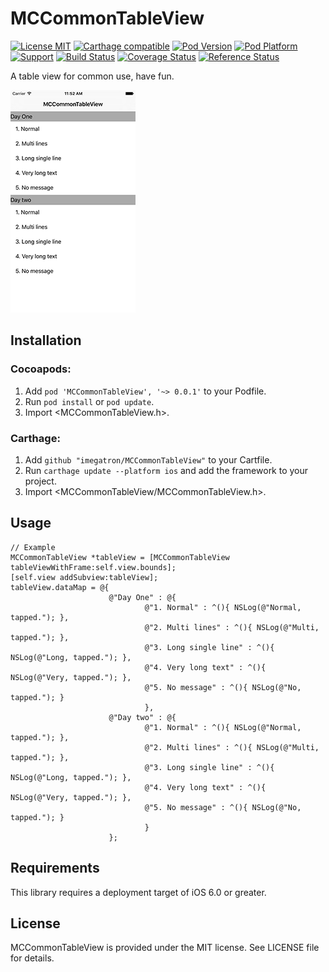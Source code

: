 # MCCommonTableView
[![License MIT](https://img.shields.io/badge/license-MIT-green.svg?style=flat)](https://raw.githubusercontent.com/imegatron/MCCommonTableView/master/LICENSE)
[![Carthage compatible](https://img.shields.io/badge/Carthage-compatible-4BC51D.svg?style=flat)](https://github.com/Carthage/Carthage)
[![Pod Version](https://img.shields.io/cocoapods/v/MCCommonTableView.svg?style=flat)](https://cocoapods.org/pods/MCCommonTableView)
[![Pod Platform](https://img.shields.io/cocoapods/p/MCCommonTableView.svg?style=flat)](https://cocoapods.org/pods/MCCommonTableView)
[![Support](https://img.shields.io/badge/support-iOS%206%2B%20-blue.svg?style=flat)](https://www.apple.com/nl/ios/)
[![Build Status](https://img.shields.io/travis/imegatron/MCCommonTableView/master.svg?style=flat)](https://travis-ci.org/imegatron/MCCommonTableView)
[![Coverage Status](https://codecov.io/github/imegatron/MCCommonTableView/coverage.svg?branch=master)](https://codecov.io/github/imegatron/MCCommonTableView?branch=master)
[![Reference Status](https://www.versioneye.com/objective-c/MCCommonTableView/reference_badge.svg?style=flat)](https://www.versioneye.com/objective-c/MCCommonTableView/references)

A table view for common use, have fun.

![Screen-Shot-01-w100](Screenshots/Screen-Shot-01.png)

## Installation
### Cocoapods:

1. Add `pod 'MCCommonTableView', '~> 0.0.1'` to your Podfile.
2. Run `pod install` or `pod update`.
3. Import \<MCCommonTableView.h\>.

### Carthage:

1. Add `github "imegatron/MCCommonTableView"` to your Cartfile.
2. Run `carthage update --platform ios` and add the framework to your project.
3. Import \<MCCommonTableView/MCCommonTableView.h\>.

## Usage

```objc
// Example
MCCommonTableView *tableView = [MCCommonTableView tableViewWithFrame:self.view.bounds];
[self.view addSubview:tableView];
tableView.dataMap = @{
                      @"Day One" : @{
                              @"1. Normal" : ^(){ NSLog(@"Normal, tapped."); },
                              @"2. Multi lines" : ^(){ NSLog(@"Multi, tapped."); },
                              @"3. Long single line" : ^(){ NSLog(@"Long, tapped."); },
                              @"4. Very long text" : ^(){ NSLog(@"Very, tapped."); },
                              @"5. No message" : ^(){ NSLog(@"No, tapped."); }
                              },
                      @"Day two" : @{
                              @"1. Normal" : ^(){ NSLog(@"Normal, tapped."); },
                              @"2. Multi lines" : ^(){ NSLog(@"Multi, tapped."); },
                              @"3. Long single line" : ^(){ NSLog(@"Long, tapped."); },
                              @"4. Very long text" : ^(){ NSLog(@"Very, tapped."); },
                              @"5. No message" : ^(){ NSLog(@"No, tapped."); }
                              }
                      };
```

## Requirements
This library requires a deployment target of iOS 6.0 or greater.

## License
MCCommonTableView is provided under the MIT license. See LICENSE file for details.

